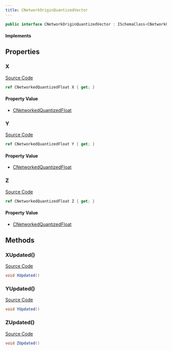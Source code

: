 ```yaml
---
title: CNetworkOriginQuantizedVector
---
```


```csharp
public interface CNetworkOriginQuantizedVector : ISchemaClass<CNetworkOriginQuantizedVector>, ISchemaField, ISchemaClass, INativeHandle
```

#### Implements

## Properties

### X

[Source Code](https://github.com/swiftly-solution/swiftlys2/blob/main/managed/src/SwiftlyS2.Generated/Schemas/Interfaces/CNetworkOriginQuantizedVector.cs#L17)

```csharp
ref CNetworkedQuantizedFloat X { get; }
```

#### Property Value

- [CNetworkedQuantizedFloat](/docs/api/shared/natives/cnetworkedquantizedfloat)

### Y

[Source Code](https://github.com/swiftly-solution/swiftlys2/blob/main/managed/src/SwiftlyS2.Generated/Schemas/Interfaces/CNetworkOriginQuantizedVector.cs#L19)

```csharp
ref CNetworkedQuantizedFloat Y { get; }
```

#### Property Value

- [CNetworkedQuantizedFloat](/docs/api/shared/natives/cnetworkedquantizedfloat)

### Z

[Source Code](https://github.com/swiftly-solution/swiftlys2/blob/main/managed/src/SwiftlyS2.Generated/Schemas/Interfaces/CNetworkOriginQuantizedVector.cs#L21)

```csharp
ref CNetworkedQuantizedFloat Z { get; }
```

#### Property Value

- [CNetworkedQuantizedFloat](/docs/api/shared/natives/cnetworkedquantizedfloat)

## Methods

### XUpdated()

[Source Code](https://github.com/swiftly-solution/swiftlys2/blob/main/managed/src/SwiftlyS2.Generated/Schemas/Interfaces/CNetworkOriginQuantizedVector.cs#L23)

```csharp
void XUpdated()
```

### YUpdated()

[Source Code](https://github.com/swiftly-solution/swiftlys2/blob/main/managed/src/SwiftlyS2.Generated/Schemas/Interfaces/CNetworkOriginQuantizedVector.cs#L24)

```csharp
void YUpdated()
```

### ZUpdated()

[Source Code](https://github.com/swiftly-solution/swiftlys2/blob/main/managed/src/SwiftlyS2.Generated/Schemas/Interfaces/CNetworkOriginQuantizedVector.cs#L25)

```csharp
void ZUpdated()
```

